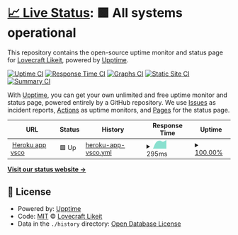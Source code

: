 # [📈 Live Status](https://olivrae.github.io/upptime): <!--live status--> **🟩 All systems operational**

This repository contains the open-source uptime monitor and status page for [Lovecraft Likeit](https://t.me/OliveiraWS), powered by [Upptime](https://github.com/upptime/upptime).

[![Uptime CI](https://github.com/olivrae/upptime/workflows/Uptime%20CI/badge.svg)](https://github.com/olivrae/upptime/actions?query=workflow%3A%22Uptime+CI%22)
[![Response Time CI](https://github.com/olivrae/upptime/workflows/Response%20Time%20CI/badge.svg)](https://github.com/olivrae/upptime/actions?query=workflow%3A%22Response+Time+CI%22)
[![Graphs CI](https://github.com/olivrae/upptime/workflows/Graphs%20CI/badge.svg)](https://github.com/olivrae/upptime/actions?query=workflow%3A%22Graphs+CI%22)
[![Static Site CI](https://github.com/olivrae/upptime/workflows/Static%20Site%20CI/badge.svg)](https://github.com/olivrae/upptime/actions?query=workflow%3A%22Static+Site+CI%22)
[![Summary CI](https://github.com/olivrae/upptime/workflows/Summary%20CI/badge.svg)](https://github.com/olivrae/upptime/actions?query=workflow%3A%22Summary+CI%22)

With [Upptime](https://upptime.js.org), you can get your own unlimited and free uptime monitor and status page, powered entirely by a GitHub repository. We use [Issues](https://github.com/olivrae/upptime/issues) as incident reports, [Actions](https://github.com/olivrae/upptime/actions) as uptime monitors, and [Pages](https://olivrae.github.io/upptime) for the status page.

<!--start: status pages-->
<!-- This summary is generated by Upptime (https://github.com/upptime/upptime) -->
<!-- Do not edit this manually, your changes will be overwritten -->
<!-- prettier-ignore -->
| URL | Status | History | Response Time | Uptime |
| --- | ------ | ------- | ------------- | ------ |
| <img alt="" src="https://favicons.githubusercontent.com/oliveirae.herokuapp.com" height="13"> [Heroku app vsco](https://oliveirae.herokuapp.com) | 🟩 Up | [heroku-app-vsco.yml](https://github.com/olivrae/upptime/commits/HEAD/history/heroku-app-vsco.yml) | <details><summary><img alt="Response time graph" src="./graphs/heroku-app-vsco/response-time-week.png" height="20"> 295ms</summary><br><a href="https://olivrae.github.io/upptime/history/heroku-app-vsco"><img alt="Response time 295" src="https://img.shields.io/endpoint?url=https%3A%2F%2Fraw.githubusercontent.com%2Folivrae%2Fupptime%2FHEAD%2Fapi%2Fheroku-app-vsco%2Fresponse-time.json"></a><br><a href="https://olivrae.github.io/upptime/history/heroku-app-vsco"><img alt="24-hour response time 295" src="https://img.shields.io/endpoint?url=https%3A%2F%2Fraw.githubusercontent.com%2Folivrae%2Fupptime%2FHEAD%2Fapi%2Fheroku-app-vsco%2Fresponse-time-day.json"></a><br><a href="https://olivrae.github.io/upptime/history/heroku-app-vsco"><img alt="7-day response time 295" src="https://img.shields.io/endpoint?url=https%3A%2F%2Fraw.githubusercontent.com%2Folivrae%2Fupptime%2FHEAD%2Fapi%2Fheroku-app-vsco%2Fresponse-time-week.json"></a><br><a href="https://olivrae.github.io/upptime/history/heroku-app-vsco"><img alt="30-day response time 295" src="https://img.shields.io/endpoint?url=https%3A%2F%2Fraw.githubusercontent.com%2Folivrae%2Fupptime%2FHEAD%2Fapi%2Fheroku-app-vsco%2Fresponse-time-month.json"></a><br><a href="https://olivrae.github.io/upptime/history/heroku-app-vsco"><img alt="1-year response time 295" src="https://img.shields.io/endpoint?url=https%3A%2F%2Fraw.githubusercontent.com%2Folivrae%2Fupptime%2FHEAD%2Fapi%2Fheroku-app-vsco%2Fresponse-time-year.json"></a></details> | <details><summary><a href="https://olivrae.github.io/upptime/history/heroku-app-vsco">100.00%</a></summary><a href="https://olivrae.github.io/upptime/history/heroku-app-vsco"><img alt="All-time uptime 100.00%" src="https://img.shields.io/endpoint?url=https%3A%2F%2Fraw.githubusercontent.com%2Folivrae%2Fupptime%2FHEAD%2Fapi%2Fheroku-app-vsco%2Fuptime.json"></a><br><a href="https://olivrae.github.io/upptime/history/heroku-app-vsco"><img alt="24-hour uptime 100.00%" src="https://img.shields.io/endpoint?url=https%3A%2F%2Fraw.githubusercontent.com%2Folivrae%2Fupptime%2FHEAD%2Fapi%2Fheroku-app-vsco%2Fuptime-day.json"></a><br><a href="https://olivrae.github.io/upptime/history/heroku-app-vsco"><img alt="7-day uptime 100.00%" src="https://img.shields.io/endpoint?url=https%3A%2F%2Fraw.githubusercontent.com%2Folivrae%2Fupptime%2FHEAD%2Fapi%2Fheroku-app-vsco%2Fuptime-week.json"></a><br><a href="https://olivrae.github.io/upptime/history/heroku-app-vsco"><img alt="30-day uptime 100.00%" src="https://img.shields.io/endpoint?url=https%3A%2F%2Fraw.githubusercontent.com%2Folivrae%2Fupptime%2FHEAD%2Fapi%2Fheroku-app-vsco%2Fuptime-month.json"></a><br><a href="https://olivrae.github.io/upptime/history/heroku-app-vsco"><img alt="1-year uptime 100.00%" src="https://img.shields.io/endpoint?url=https%3A%2F%2Fraw.githubusercontent.com%2Folivrae%2Fupptime%2FHEAD%2Fapi%2Fheroku-app-vsco%2Fuptime-year.json"></a></details>

<!--end: status pages-->

[**Visit our status website →**](https://olivrae.github.io/upptime)

## 📄 License

- Powered by: [Upptime](https://github.com/upptime/upptime)
- Code: [MIT](./LICENSE) © [Lovecraft Likeit](https://t.me/OliveiraWS)
- Data in the `./history` directory: [Open Database License](https://opendatacommons.org/licenses/odbl/1-0/)

